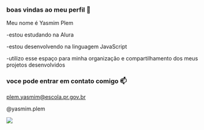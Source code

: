 ### boas vindas ao meu perfil 💙

Meu nome é Yasmim Plem

-estou estudando na Alura

-estou desenvolvendo na linguagem JavaScript

-utilizo esse espaço para minha organização e compartilhamento dos meus projetos desenvolvidos

### voce pode entrar em contato comigo 📫

plem.yasmim@escola.pr.gov.br

@yasmim.plem

![](https://media1.tenor.com/m/kTY_bhRDV20AAAAC/carol-rosaberta.gif) 
